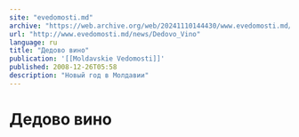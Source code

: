 ```yaml
---
site: "evedomosti.md"
archive: "https://web.archive.org/web/20241110144430/www.evedomosti.md/news/Dedovo_Vino"
url: "http://www.evedomosti.md/news/Dedovo_Vino"
language: ru
title: "Дедово вино"
publication: '[[Moldavskie Vedomosti]]'
published: 2008-12-26T05:58
description: "Новый год в Молдавии"
---
```


# Дедово вино

